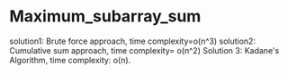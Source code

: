 # Maximum_subarray_sum
solution1: Brute force approach, time complexity=o(n^3)   solution2: Cumulative sum approach, time complexity= o(n^2)  Solution 3: Kadane's Algorithm, time complexity: o(n).
